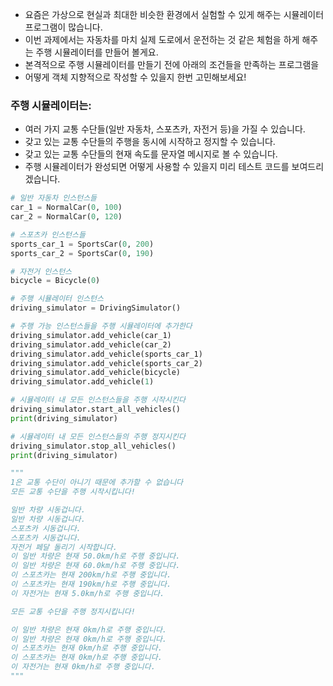 + 요즘은 가상으로 현실과 최대한 비슷한 환경에서 실험할 수 있게 해주는 시뮬레이터 프로그램이 많습니다. 
+ 이번 과제에서는 자동차를 마치 실제 도로에서 운전하는 것 같은 체험을 하게 해주는 주행 시뮬레이터를 만들어 볼게요. 
+ 본격적으로 주행 시뮬레이터를 만들기 전에 아래의 조건들을 만족하는 프로그램을 
+ 어떻게 객체 지향적으로 작성할 수 있을지 한번 고민해보세요!

### 주행 시뮬레이터는:

+ 여러 가지 교통 수단들(일반 자동차, 스포츠카, 자전거 등)을 가질 수 있습니다.
+ 갖고 있는 교통 수단들의 주행을 동시에 시작하고 정지할 수 있습니다.
+ 갖고 있는 교통 수단들의 현재 속도를 문자열 메시지로 볼 수 있습니다.
+ 주행 시뮬레이터가 완성되면 어떻게 사용할 수 있을지 미리 테스트 코드를 보여드리겠습니다.

```python
# 일반 자동차 인스턴스들
car_1 = NormalCar(0, 100)
car_2 = NormalCar(0, 120)

# 스포츠카 인스턴스들
sports_car_1 = SportsCar(0, 200)
sports_car_2 = SportsCar(0, 190)

# 자전거 인스턴스
bicycle = Bicycle(0)

# 주행 시뮬레이터 인스턴스
driving_simulator = DrivingSimulator()

# 주행 가능 인스턴스들을 주행 시뮬레이터에 추가한다
driving_simulator.add_vehicle(car_1)
driving_simulator.add_vehicle(car_2)
driving_simulator.add_vehicle(sports_car_1)
driving_simulator.add_vehicle(sports_car_2)
driving_simulator.add_vehicle(bicycle)
driving_simulator.add_vehicle(1)

# 시뮬레이터 내 모든 인스턴스들을 주행 시작시킨다
driving_simulator.start_all_vehicles()
print(driving_simulator)

# 시뮬레이터 내 모든 인스턴스들의 주행 정지시킨다
driving_simulator.stop_all_vehicles()
print(driving_simulator)

"""
1은 교통 수단이 아니기 때문에 추가할 수 없습니다
모든 교통 수단을 주행 시작시킵니다!

일반 차량 시동겁니다.
일반 차량 시동겁니다.
스포츠카 시동겁니다.
스포츠카 시동겁니다.
자전거 페달 돌리기 시작합니다.
이 일반 차량은 현재 50.0km/h로 주행 중입니다.
이 일반 차량은 현재 60.0km/h로 주행 중입니다.
이 스포츠카는 현재 200km/h로 주행 중입니다.
이 스포츠카는 현재 190km/h로 주행 중입니다.
이 자전거는 현재 5.0km/h로 주행 중입니다.

모든 교통 수단을 주행 정지시킵니다!

이 일반 차량은 현재 0km/h로 주행 중입니다.
이 일반 차량은 현재 0km/h로 주행 중입니다.
이 스포츠카는 현재 0km/h로 주행 중입니다.
이 스포츠카는 현재 0km/h로 주행 중입니다.
이 자전거는 현재 0km/h로 주행 중입니다.
"""
```